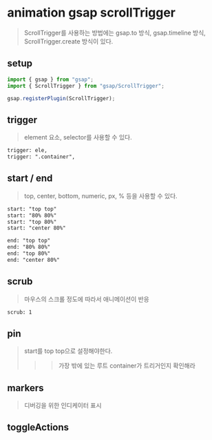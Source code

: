 # animation gsap scrollTrigger

> ScrollTrigger를 사용하는 방법에는 gsap.to 방식, gsap.timeline 방식, ScrollTrigger.create 방식이 있다.

## setup

```ts
import { gsap } from "gsap";
import { ScrollTrigger } from "gsap/ScrollTrigger";

gsap.registerPlugin(ScrollTrigger);
```

## trigger

> element 요소, selector를 사용할 수 있다.

```txt
trigger: ele,
trigger: ".container",
```

## start / end

> top, center, bottom, numeric, px, % 등을 사용할 수 있다.

```txt
start: "top top"
start: "80% 80%"
start: "top 80%"
start: "center 80%"

end: "top top"
end: "80% 80%"
end: "top 80%"
end: "center 80%"
```

## scrub

> 마우스의 스크롤 정도에 따라서 애니메이션이 반응

```txt
scrub: 1
```

## pin

> start를 top top으로 설정해야한다.
>
> > > 가장 밖에 있는 루트 container가 트리거인지 확인해라

## markers

> 디버깅을 위한 인디케이터 표시

## toggleActions
